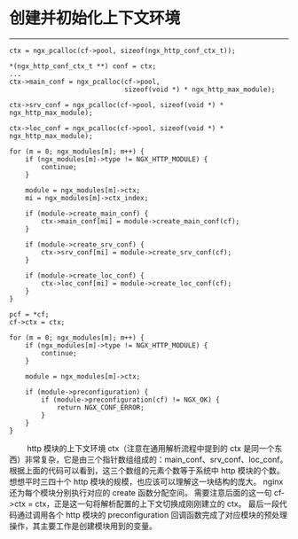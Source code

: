 # 创建并初始化上下文环境
***

    ctx = ngx_pcalloc(cf->pool, sizeof(ngx_http_conf_ctx_t));

    *(ngx_http_conf_ctx_t **) conf = ctx;
    ...
    ctx->main_conf = ngx_pcalloc(cf->pool,
                                 sizeof(void *) * ngx_http_max_module);

    ctx->srv_conf = ngx_pcalloc(cf->pool, sizeof(void *) * ngx_http_max_module);

    ctx->loc_conf = ngx_pcalloc(cf->pool, sizeof(void *) * ngx_http_max_module);

    for (m = 0; ngx_modules[m]; m++) {
        if (ngx_modules[m]->type != NGX_HTTP_MODULE) {
            continue;
        }

        module = ngx_modules[m]->ctx;
        mi = ngx_modules[m]->ctx_index;

        if (module->create_main_conf) {
            ctx->main_conf[mi] = module->create_main_conf(cf);
        }

        if (module->create_srv_conf) {
            ctx->srv_conf[mi] = module->create_srv_conf(cf);
        }

        if (module->create_loc_conf) {
            ctx->loc_conf[mi] = module->create_loc_conf(cf);
        }
    }

    pcf = *cf;
    cf->ctx = ctx;

    for (m = 0; ngx_modules[m]; m++) {
        if (ngx_modules[m]->type != NGX_HTTP_MODULE) {
            continue;
        }

        module = ngx_modules[m]->ctx;

        if (module->preconfiguration) {
            if (module->preconfiguration(cf) != NGX_OK) {
                return NGX_CONF_ERROR;
            }
        }
    }

&emsp;&emsp;
http 模块的上下文环境 ctx（注意在通用解析流程中提到的 ctx 是同一个东西）非常复杂，它是由三个指针数组组成的：main_conf、srv_conf、loc_conf。
根据上面的代码可以看到，这三个数组的元素个数等于系统中 http 模块的个数。
想想平时三四十个 http 模块的规模，也应该可以理解这一块结构的庞大。
nginx 还为每个模块分别执行对应的 create 函数分配空间。
需要注意后面的这一句 cf->ctx = ctx，正是这一句将解析配置的上下文切换成刚刚建立的 ctx。
最后一段代码通过调用各个 http 模块的 preconfiguration 回调函数完成了对应模块的预处理操作，其主要工作是创建模块用到的变量。